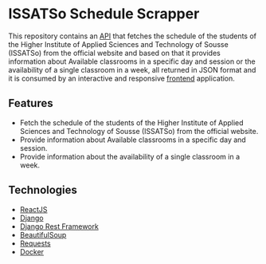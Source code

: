 # ISSATSo Schedule Scrapper

This repository contains an [API](./server) that fetches the schedule of the students of the Higher Institute of Applied Sciences and Technology of Sousse (ISSATSo) from the official website and based on that it provides information about Available classrooms in a specific day and session or the availability of a single classroom in a week, all returned in JSON format and it is consumed by an interactive and responsive [frontend](./client) application.

## Features

- Fetch the schedule of the students of the Higher Institute of Applied Sciences and Technology of Sousse (ISSATSo) from the official website.
- Provide information about Available classrooms in a specific day and session.
- Provide information about the availability of a single classroom in a week.

## Technologies

- [ReactJS](https://reactjs.org/)
- [Django](https://www.djangoproject.com/)
- [Django Rest Framework](https://www.django-rest-framework.org/)
- [BeautifulSoup](https://www.crummy.com/software/BeautifulSoup/bs4/doc/)
- [Requests](https://requests.readthedocs.io/en/master/)
- [Docker](https://www.docker.com/)
